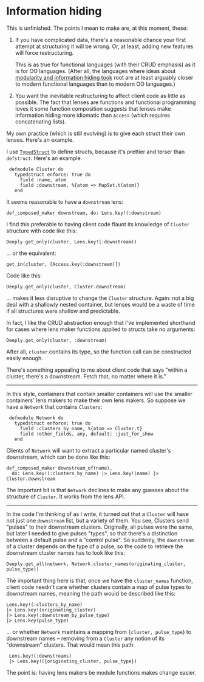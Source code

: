 # Information hiding

This is unfinished. The points I mean to make are, at this moment, these:

1. If you have complicated data, there's a reasonable chance your
   first attempt at structuring it will be wrong. Or, at least, 
   adding new features will force restructuring.
   
   This is as true for
   functional languages (with their CRUD emphasis) as it is for OO
   languages.  (After all, the languages where ideas about
   [modularity and information hiding took](https://prl.khoury.northeastern.edu/img/p-tr-1971.pdf)
   root are at least arguably closer to modern functional languages
   than to modern OO languages.)

2. You want the inevitable restructuring to affect client code as
   little as possible. The fact that lenses are functions and
   functional programming loves it some function composition suggests
   that lenses make information hiding more idiomatic than `Access`
   (which requires concatenating lists). 
   
My own practice (which is still evolving) is to give each struct their own lenses. Here's an example. 

I use [`TypedStruct`](https://hex.pm/packages/typedstruct) to define
structs, because it's prettier and terser than `defstruct`. Here's an example.

     defmodule Cluster do
       typedstruct enforce: true do
         field :name, atom
         field :downstream, %{atom => MapSet.t(atom)}
       end

It seems reasonable to have a `downstream` lens:

    def_composed_maker downstream, do: Lens.key!(:downstream)

I find this preferable to having client code flaunt its knowledge of
`Cluster` structure with code like this:

    Deeply.get_only(cluster, Lens.key!(:downstream))
    
... or the equivalent:

    get_in(cluster, [Access.key(:downstream)])

Code like this:

    Deeply.get_only(cluster, Cluster.downstream)
    
... makes it less disruptive to change the `Cluster`
structure. Again: not a big deal with a shallowly nested container, but
lenses would be a waste of time if all structures were shallow and
predictable.

In fact, I like the CRUD abstraction enough that I've implemented shorthand
for cases where lens maker functions applied to structs take no arguments:

    Deeply.get_only(cluster, :downstream)
    
After all, `cluster` contains its type, so the function call can be constructed easily enough.

There's something appealing to me about client code that says "within
a cluster, there's a downstream. Fetch that, no matter where it is."

----

In this style, containers that contain smaller containers will use the
smaller containers' lens makers to make their own lens makers. So suppose
we have a `Network` that contains `Clusters`:

     defmodule Network do
       typedstruct enforce: true do
         field :clusters_by_name, %{atom => Cluster.t}
         field :other_fields, any, default: :just_for_show
       end

Clients of `Network` will want to extract a particular named cluster's
downstream, which can be done like this:


    def_composed_maker downstream_of(name),
      do: Lens.key!(:clusters_by_name) |> Lens.key!(name) |> Cluster.downstream
      
The important bit is that `Network` declines to make any guesses about
the structure of `Cluster`. It works from the lens API.

----

In the code I'm thinking of as I write, it turned out
that a `Cluster` will have not just one `downstream` list, but a
variety of them. You see, Clusters send "pulses" to their downstream
clusters. Originally, all pulses were the same, but later I needed to 
give pulses "types", so that there's a distinction between a
default pulse and a "control pulse". So suddenly, the `downstream` of
a cluster depends on the type of a pulse, so the code to retrieve the
downstream cluster names has to look like this:

    Deeply.get_all(network, Network.cluster_names(originating_cluster, pulse_type))
    
The important thing here is that, once we have the `cluster_names` function, client
code needn't care whether clusters contain a map of pulse types to
downstream names, meaning the path would be described like this:

    Lens.key!(:clusters_by_name)
    |> Lens.key!(originating_cluster)
    |> Lens.key(:downstream_by_pulse_type)
    |> Lens.key(pulse_type)

... or whether `Network` maintains a mapping from `{cluster, pulse_type`} to downstream names – removing from a `Cluster` any notion of its "downstream" clusters. That would mean this path:

     Lens.key!(:downstreams)
     |> Lens.key!({originating_cluster, pulse_type})
   

The point is: having lens makers be module functions makes change easier.